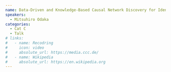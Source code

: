 ```yaml
---
name: Data-Driven and Knowledge-Based Causal Network Discovery for Identifying Differential Equations
speakers:
  - Mitsuhiro Odaka
categories:
  - Cat C
  - Talk
# links:
#   - name: Recodring
#     icon: video
#     absolute_url: https://media.ccc.de/
#   - name: Wikipedia
#     absolute_url: https://en.wikipedia.org
---
```

